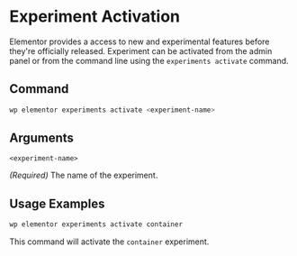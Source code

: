 # Experiment Activation

<Badge type="tip" vertical="top" text="Elementor Core" /> <Badge type="warning" vertical="top" text="Advanced" />

Elementor provides a access to new and experimental features before they're officially released. Experiment can be activated from the admin panel or from the command line using the `experiments activate` command.

## Command

```bash
wp elementor experiments activate <experiment-name>
```

## Arguments

`<experiment-name>`

_(Required)_ The name of the experiment.

## Usage Examples

```bash
wp elementor experiments activate container
```

This command will activate the `container` experiment.
